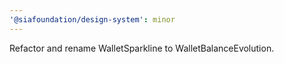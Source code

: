 ```yaml
---
'@siafoundation/design-system': minor
---
```


Refactor and rename WalletSparkline to WalletBalanceEvolution.
